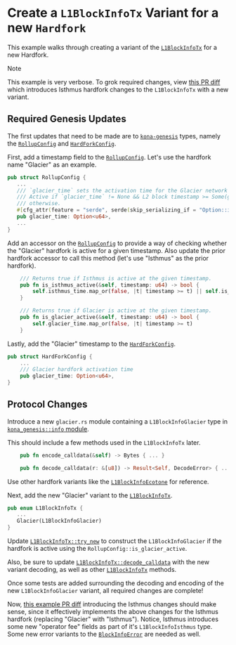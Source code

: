 # Create a `L1BlockInfoTx` Variant for a new `Hardfork`

This example walks through creating a variant of the [`L1BlockInfoTx`][info-tx]
for a new Hardfork.

> [!NOTE]
>
> This example is very verbose.
> To grok required changes, view [this PR diff][pr-diff]
> which introduces Isthmus hardfork changes to the `L1BlockInfoTx` with a new variant.


## Required Genesis Updates

The first updates that need to be made are to [`kona-genesis`][genesis]
types, namely the [`RollupConfig`][rc] and [`HardForkConfig`][hfc].

First, add a timestamp field to the [`RollupConfig`][rc]. Let's use the
hardfork name "Glacier" as an example.

```rust
pub struct RollupConfig {
   ...
   /// `glacier_time` sets the activation time for the Glacier network upgrade.
   /// Active if `glacier_time` != None && L2 block timestamp >= Some(glacier_time), inactive
   /// otherwise.
   #[cfg_attr(feature = "serde", serde(skip_serializing_if = "Option::is_none"))]
   pub glacier_time: Option<u64>,
   ...
}
```

Add an accessor on the [`RollupConfig`][rc] to provide a way of checking whether the
"Glacier" hardfork is active for a given timestamp. Also update the prior hardfork
accessor to call this method (let's use "Isthmus" as the prior hardfork).

```rust
    /// Returns true if Isthmus is active at the given timestamp.
    pub fn is_isthmus_active(&self, timestamp: u64) -> bool {
        self.isthmus_time.map_or(false, |t| timestamp >= t) || self.is_glacier_active(timestamp)
    }

    /// Returns true if Glacier is active at the given timestamp.
    pub fn is_glacier_active(&self, timestamp: u64) -> bool {
        self.glacier_time.map_or(false, |t| timestamp >= t)
    }
```

Lastly, add the "Glacier" timestamp to the [`HardForkConfig`][hfc].

```rust
pub struct HardForkConfig {
    ...
    /// Glacier hardfork activation time
    pub glacier_time: Option<u64>,
}
```


## Protocol Changes

Introduce a new `glacier.rs` module containing a `L1BlockInfoGlacier` type
in [`kona_genesis::info` module][info-mod].

This should include a few methods used in the `L1BlockInfoTx` later.

```rust
    pub fn encode_calldata(&self) -> Bytes { ... }

    pub fn decode_calldata(r: &[u8]) -> Result<Self, DecodeError> { ... }
```

Use other hardfork variants like the [`L1BlockInfoEcotone`][ecotone]
for reference.

Next, add the new "Glacier" variant to the [`L1BlockInfoTx`][info-tx].

```rust
pub enum L1BlockInfoTx {
   ...
   Glacier(L1BlockInfoGlacier)
}
```

Update [`L1BlockInfoTx::try_new`][try-new] to construct the `L1BlockInfoGlacier`
if the hardfork is active using the `RollupConfig::is_glacier_active`.

Also, be sure to update [`L1BlockInfoTx::decode_calldata`][decode-calldata]
with the new variant decoding, as well as other [`L1BlockInfoTx`][info-tx]
methods.

Once some tests are added surrounding the decoding and encoding of the new
`L1BlockInfoGlacier` variant, all required changes are complete!

Now, [this example PR diff][pr-diff] introducing the Isthmus changes should
make sense, since it effectively implements the above changes for the Isthmus
hardfork (replacing "Glacier" with "Isthmus"). Notice, Isthmus introduces
some new "operator fee" fields as part of it's `L1BlockInfoIsthmus` type.
Some new error variants to the [`BlockInfoError`][bie] are needed as well.


<!-- Links -->

[bie]: https://docs.rs/kona-protocol/latest/kona_protocol/enum.BlockInfoError.html
[pr-diff]: https://github.com/alloy-rs/op-alloy/pull/130/files
[decode-calldata]: https://docs.rs/kona-protocol/latest/kona_protocol/enum.L1BlockInfoTx.html#method.decode_calldata
[try-new]: https://docs.rs/kona-protocol/latest/kona_protocol/enum.L1BlockInfoTx.html#method.try_new
[ecotone]: https://github.com/op-rs/kona/blob/main/crates/protocol/src/info/ecotone.rs
[info-mod]: https://github.com/op-rs/kona/blob/main/crates/protocol/src/info/mod.rs
[genesis]: https://docs.rs/kona-genesis/latest/kona_genesis/index.html
[rc]: https://docs.rs/kona-genesis/latest/kona_genesis/struct.RollupConfig.html
[hfc]: https://docs.rs/kona-genesis/latest/kona_genesis/struct.HardForkConfig.html
[info-tx]: https://docs.rs/kona-protocol/latest/kona_protocol/enum.L1BlockInfoTx.html
